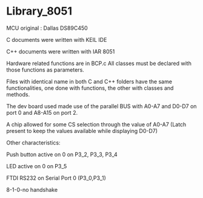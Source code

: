# Library_8051
MCU original : Dallas DS89C450

C documents were written with KEIL IDE

C++ documents were written with IAR 8051

Hardware related functions are in BCP.c
All classes must be declared with those
functions as parameters.
 
Files with identical name in both C and C++
folders have the same functionalities, 
one done with functions, the other with classes
and methods.

The dev board used made use of the parallel
BUS with A0-A7 and D0-D7 on port 0 and
A8-A15 on port 2. 

A chip allowed for some CS selection through
the value of A0-A7 (Latch present to keep 
the values available while displaying D0-D7)

Other characteristics:

Push button active on 0 on P3_2, P3_3, P3_4

LED active on 0 on P3_5

FTDI RS232 on Serial Port 0 (P3_0,P3_1)

8-1-0-no handshake
